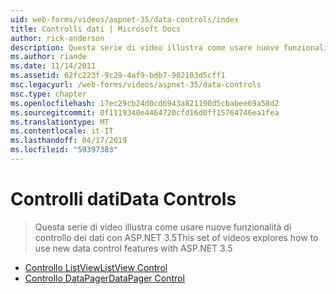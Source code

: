 ```yaml
---
uid: web-forms/videos/aspnet-35/data-controls/index
title: Controlli dati | Microsoft Docs
author: rick-anderson
description: Questa serie di video illustra come usare nuove funzionalità di controllo dei dati con ASP.NET 3.5
ms.author: riande
ms.date: 11/14/2011
ms.assetid: 62fc223f-9c29-4af9-bdb7-902103d5cff1
msc.legacyurl: /web-forms/videos/aspnet-35/data-controls
msc.type: chapter
ms.openlocfilehash: 17ec29cb24d0cd6943a821190d5cbabee69a58d2
ms.sourcegitcommit: 0f1119340e4464720cfd16d0ff15764746ea1fea
ms.translationtype: MT
ms.contentlocale: it-IT
ms.lasthandoff: 04/17/2019
ms.locfileid: "59397383"
---
```

# <a name="data-controls"></a><span data-ttu-id="90dac-103">Controlli dati</span><span class="sxs-lookup"><span data-stu-id="90dac-103">Data Controls</span></span>

> <span data-ttu-id="90dac-104">Questa serie di video illustra come usare nuove funzionalità di controllo dei dati con ASP.NET 3.5</span><span class="sxs-lookup"><span data-stu-id="90dac-104">This set of videos explores how to use new data control features with ASP.NET 3.5</span></span>


- [<span data-ttu-id="90dac-105">Controllo ListView</span><span class="sxs-lookup"><span data-stu-id="90dac-105">ListView Control</span></span>](the-listview-control.md)
- [<span data-ttu-id="90dac-106">Controllo DataPager</span><span class="sxs-lookup"><span data-stu-id="90dac-106">DataPager Control</span></span>](the-datapager-control.md)
